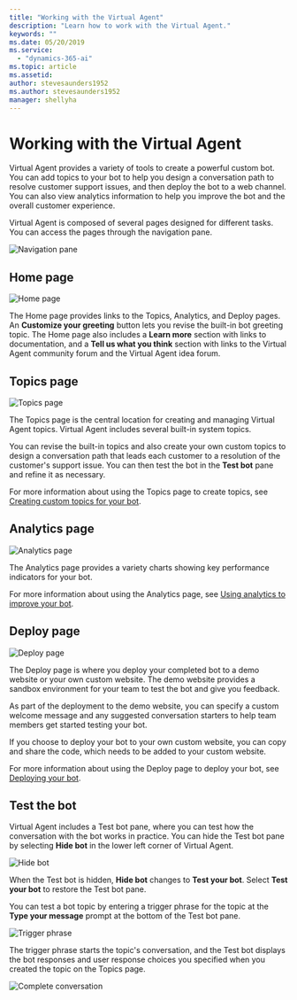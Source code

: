 ```yaml
---
title: "Working with the Virtual Agent"
description: "Learn how to work with the Virtual Agent."
keywords: ""
ms.date: 05/20/2019
ms.service:
  - "dynamics-365-ai"
ms.topic: article
ms.assetid: 
author: stevesaunders1952
ms.author: stevesaunders1952
manager: shellyha
---
```


# Working with the Virtual Agent

Virtual Agent provides a variety of tools to create a powerful custom bot. You can add topics to your bot to help you design a conversation path to resolve customer support issues, and then deploy the bot to a web channel. You can also view analytics information to help you improve the bot and the overall customer experience.

Virtual Agent is composed of several pages designed for different tasks. You can access the pages through the navigation pane.

![Navigation pane](media/nav-pane.png)

## Home page

![Home page](media/open-bot.png)

The Home page provides links to the Topics, Analytics, and Deploy pages.  An **Customize your greeting** button lets you revise the built-in bot greeting topic. The Home page also includes a **Learn more** section with links to documentation, and a **Tell us what you think** section with links to the Virtual Agent community forum and the Virtual Agent idea forum.

## Topics page

![Topics page](media/topics-page.png)

The Topics page is the central location for creating and managing Virtual Agent topics. Virtual Agent includes several built-in system topics.

You can revise the built-in topics and also create your own custom topics to design a conversation path that leads each customer to a resolution of the customer's support issue. You can then test the bot in the **Test bot** pane and refine it as necessary.

For more information about using the Topics page to create topics, see [Creating custom topics for your bot](getting-started-create-topics.md).

## Analytics page

![Analytics page](media/analytics-pane.png)

The Analytics page provides a variety charts showing key performance indicators for your bot.

For more information about using the Analytics page, see [Using analytics to improve your bot](getting-started-analytics.md).

## Deploy page

![Deploy page](media/deploy-page.png)

The Deploy page is where you deploy your completed bot to a demo website or your own custom website. The demo website provides a sandbox environment for your team to test the bot and give you feedback.

As part of the deployment to the demo website, you can specify a custom welcome message and any suggested conversation starters to help team members get started testing your bot.

If you choose to deploy your bot to your own custom website, you can copy and share the code, which needs to be added to your custom website.

For more information about using the Deploy page to deploy your bot, see [Deploying your bot](getting-started-deploy.md).

## Test the bot

Virtual Agent includes a Test bot pane, where you can test how the conversation with the bot works in practice. You can hide the Test bot pane by selecting **Hide bot** in the lower left corner of Virtual Agent.

![Hide bot](media/hide-test-va.png)

When the Test bot is hidden, **Hide bot** changes to **Test your bot**. Select **Test your bot** to restore the Test bot pane.

You can test a bot topic by entering a trigger phrase for the topic at the **Type your message** prompt at the bottom of the Test bot pane.

![Trigger phrase](media/enter-trigger.png)

The trigger phrase starts the topic's conversation, and the Test bot displays the bot responses and user response choices you specified when you created the topic on the Topics page.

![Complete conversation](media/test-conversation.png)
